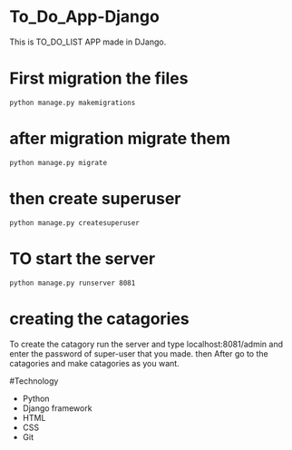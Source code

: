 # To_Do_App-Django
This is TO_DO_LIST APP made in DJango.

# First migration the files
`python manage.py makemigrations`

# after migration migrate them
`python manage.py migrate`

# then create superuser
`python manage.py createsuperuser`

# TO start the server
`python manage.py runserver 8081`

# creating the catagories
To create the catagory run the server and type localhost:8081/admin and enter the password of super-user that you made. then After go to the catagories and make catagories as you want.

#Technology 
* Python
* Django framework
* HTML
* CSS
* Git
